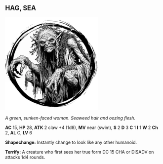 ## HAG, SEA

![](images/hag-sea.webp)

_A green, sunken-faced woman. Seaweed hair and oozing flesh._

**AC** 15, **HP** 28, **ATK** 2 claw +4 (1d8), **MV** near (swim), **S** 2 **D** 3 **C** 1 **I** 1 **W** 2 **Ch** 2, **AL** C, **LV** 6

**Shapechange:** Instantly change to look like any other humanoid.

**Terrify:** A creature who first sees her true form DC 15 CHA or DISADV on attacks 1d4 rounds.

